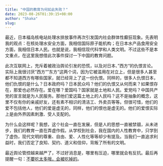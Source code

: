 ```yaml
---
title: "中国的教育为何如此失败？"
date: 2023-08-26T01:39:15+08:00
author: "Shaka"
slug: 
---
```


最近，日本福岛核电站处理水排放事件再次引发国内社会群体性癫狂现象。先表明我的观点：在核处理水安全方面，我相信国际原子能机构；在日本水产品食用安全方面，我相信日本人民。也就是说，我相信现代科学和人类文明。不过这些不是本文重点，在这里我想借此次事件探讨一下中国的教育问题。

此次互联网上，充斥着被政治舆论引发的恐慌，以及对日本、”西方“的仇恨言论。实际上我很讨厌”西方“”东方“这两个词，因为它被滥用在对立上，但是很多人甚至都不知道西方有哪些国家，就已经背上了这一份仇恨。同样的，很多人仇恨日本，他们仇恨的是什么？日本政府吗？日本民众吗？他们的仇恨又从何而来？如果恨存在，那爱也必然存在。爱在哪？爱国吗？国家就是土地和人民。爱党吗？中国共产党的宣言就是为人民服务。那他们爱这篇土地上的人民吗？这不是抽象的概念，这里不仅有你的亲戚好友，还有素不相识的清洁工、外卖员等等。但很可惜，他们的爱不包括他人，他们的爱是虚无的，同样，他们的恨也是虚无的。他们的爱恨实际上是由外界因素刺激、受人支配的。

为什么会这样呢？我想，这个社会一直在发展，但是人的思想一直被禁锢，从未进步，我们的教育一直在弄虚作假。从学校到社会，我在国内的人性教育中，只学到了虚伪，现代文明的尊重、自由、爱、人性化等等却少有提及。当我们一直追求利益时，我们否定了良知、契约、道义和信仰，背叛了所有的文明。

最近舆论管控越来越严了，不过好消息是，哪里有压迫，哪里就会有反抗。最后再提醒一句：[不要吃太多哦，会被吃掉的](https://lzxqaq.com/posts/2022-4-2/)。
